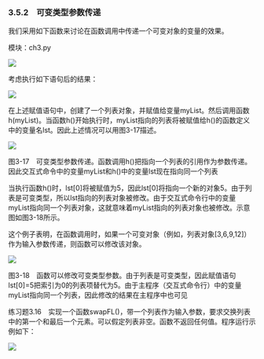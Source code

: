    

### 3.5.2　可变类型参数传递

我们采用如下函数来讨论在函数调用中传递一个可变对象的变量的效果。

模块：ch3.py

![](0-Assets/Epubook/程序员编程语言经典合集（计算机科学丛书5册套装），javapython编程语言含经典教材龙书《编译原理》%20(Bruce%20Eckel%20%20Alfred%20V.%20Aho%20%20Monica%20S.%20Lam%20etc.)%20(Z-Library)/images/image08144.jpeg)

考虑执行如下语句后的结果：

![](0-Assets/Epubook/程序员编程语言经典合集（计算机科学丛书5册套装），javapython编程语言含经典教材龙书《编译原理》%20(Bruce%20Eckel%20%20Alfred%20V.%20Aho%20%20Monica%20S.%20Lam%20etc.)%20(Z-Library)/images/image08145.jpeg)

在上述赋值语句中，创建了一个列表对象，并赋值给变量myList。然后调用函数h(myList)。当函数h()开始执行时，myList指向的列表将被赋值给h()的函数定义中的变量名lst。因此上述情况可以用图3-17描述。

![](0-Assets/Epubook/程序员编程语言经典合集（计算机科学丛书5册套装），javapython编程语言含经典教材龙书《编译原理》%20(Bruce%20Eckel%20%20Alfred%20V.%20Aho%20%20Monica%20S.%20Lam%20etc.)%20(Z-Library)/images/image08146.jpeg)

图3-17　可变类型参数传递。函数调用h()把指向一个列表的引用作为参数传递。因此交互式命令中的变量myList和h()中的变量lst现在指向同一个列表

当执行函数h()时，lst[0]将被赋值为5，因此lst[0]将指向一个新的对象5。由于列表是可变类型，所以lst指向的列表对象被修改。由于交互式命令行中的变量myList指向同一个列表对象，这就意味着myList指向的列表对象也被修改。示意图如图3-18所示。

这个例子表明，在函数调用时，如果一个可变对象（例如，列表对象[3,6,9,12]）作为输入参数传递，则函数可以修改该对象。

![](0-Assets/Epubook/程序员编程语言经典合集（计算机科学丛书5册套装），javapython编程语言含经典教材龙书《编译原理》%20(Bruce%20Eckel%20%20Alfred%20V.%20Aho%20%20Monica%20S.%20Lam%20etc.)%20(Z-Library)/images/image08147.jpeg)

图3-18　函数可以修改可变类型参数。由于列表是可变类型，因此赋值语句lst[0]=5把索引为0的列表项替代为5。由于主程序（交互式命令行）中的变量myList指向同一个列表，因此修改的结果在主程序中也可见

练习题3.16　实现一个函数swapFL()，带一个列表作为输入参数，要求交换列表中的第一个和最后一个元素。可以假定列表非空。函数不返回任何值。程序运行示例如下：

![](0-Assets/Epubook/程序员编程语言经典合集（计算机科学丛书5册套装），javapython编程语言含经典教材龙书《编译原理》%20(Bruce%20Eckel%20%20Alfred%20V.%20Aho%20%20Monica%20S.%20Lam%20etc.)%20(Z-Library)/images/image08148.jpeg)